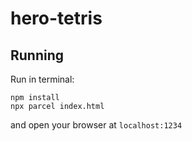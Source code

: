 # hero-tetris

## Running
Run in terminal:
```
npm install
npx parcel index.html
```
and open your browser at `localhost:1234`
